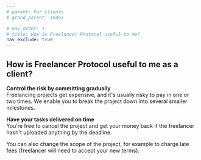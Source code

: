 ```yaml
---
# parent: For clients
# grand_parent: Index

# nav_order: 1
# title: How is Freelancer Protocol useful to me?
nav_exclude: true
---
```


## How is Freelancer Protocol useful to me as a client?

**Control the risk by committing gradually**  
 Freelancing projects get expensive, and it's usually risky to pay in one or two times. We enable you to break the project down into several smaller milestones.

**Have your tasks delivered on time**  
 You're free to cancel the project and get your money back if the freelancer hasn't uploaded anything by the deadline.

You can also change the scope of the project, for example to charge late fees (freelancer will need to accept your new terms).
